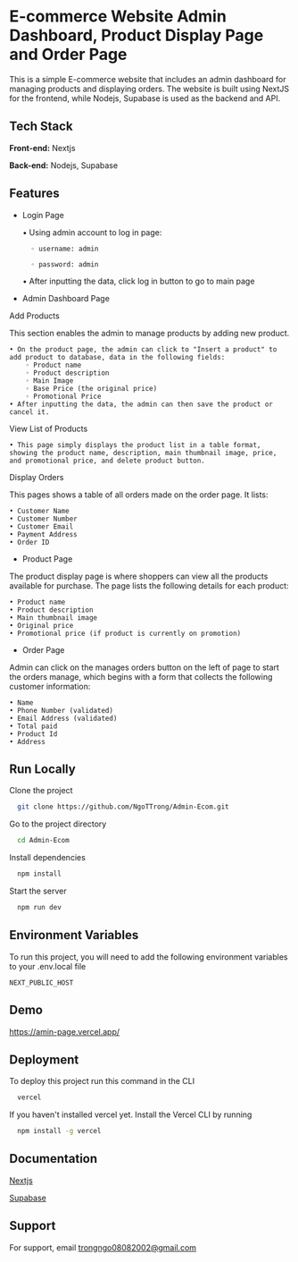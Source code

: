 # E-commerce Website Admin Dashboard, Product Display Page and Order Page

This is a simple E-commerce website that includes an admin dashboard for managing products and displaying orders. The website is built using NextJS for the frontend, while Nodejs, Supabase is used as the backend and API.

## Tech Stack

**Front-end:** Nextjs

**Back-end:** Nodejs, Supabase

## Features
- Login Page

    • Using admin account to log in page:
    
        ◦ username: admin
        
        ◦ password: admin
        
    • After inputting the data, click log in button to go to main page

- Admin Dashboard Page

Add Products

This section enables the admin to manage products by adding new product.

    • On the product page, the admin can click to "Insert a product" to add product to database, data in the following fields:
        ◦ Product name
        ◦ Product description
        ◦ Main Image
        ◦ Base Price (the original price)
        ◦ Promotional Price
    • After inputting the data, the admin can then save the product or cancel it.

View List of Products

    • This page simply displays the product list in a table format, showing the product name, description, main thumbnail image, price, and promotional price, and delete product button.

Display Orders

This pages shows a table of all orders made on the order page. It lists:

    • Customer Name
    • Customer Number
    • Customer Email
    • Payment Address
    • Order ID

- Product Page

The product display page is where shoppers can view all the products available for purchase. The page lists the following details for each product:

    • Product name
    • Product description
    • Main thumbnail image
    • Original price
    • Promotional price (if product is currently on promotion)

- Order Page

Admin can click on the manages orders button on the left of page to start the orders manage, which begins with a form that collects the following customer information:

    • Name
    • Phone Number (validated)
    • Email Address (validated)
    • Total paid
    • Product Id
    • Address

## Run Locally

Clone the project

```bash
  git clone https://github.com/NgoTTrong/Admin-Ecom.git
```

Go to the project directory

```bash
  cd Admin-Ecom
```

Install dependencies

```bash
  npm install
```

Start the server

```bash
  npm run dev
```

## Environment Variables

To run this project, you will need to add the following environment variables to your .env.local file

`NEXT_PUBLIC_HOST`

## Demo

https://amin-page.vercel.app/

## Deployment

To deploy this project run this command in the CLI

```bash
  vercel
```

If you haven't installed vercel yet. Install the Vercel CLI by running

```bash
  npm install -g vercel
```

## Documentation

[Nextjs](https://nextjs.org/docs)

[Supabase](https://supabase.com/docs)

## Support

For support, email trongngo08082002@gmail.com
